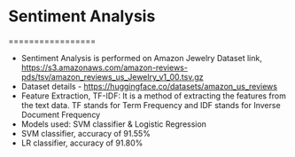 # Sentiment Analysis
=================
 * Sentiment Analysis is performed on Amazon Jewelry Dataset link, https://s3.amazonaws.com/amazon-reviews-pds/tsv/amazon_reviews_us_Jewelry_v1_00.tsv.gz
 * Dataset details - https://huggingface.co/datasets/amazon_us_reviews
 * Feature Extraction, TF-IDF: It is a method of extracting the features from the text data. TF stands for Term Frequency and IDF stands for Inverse Document Frequency
 * Models used: SVM classifier & Logistic Regression
 * SVM classifier, accuracy of 91.55%
 * LR classifier, accuracy of 91.80%
